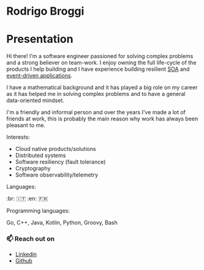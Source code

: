 # Rodrigo Broggi

# Presentation

Hi there! I'm a software engineer passioned for solving complex problems and a strong believer on team-work.
I enjoy owning the full life-cycle of the products I help building and I
have experience building resilient [SOA](https://en.wikipedia.org/wiki/Service-oriented_architecture) and [event-driven applications](https://en.wikipedia.org/wiki/Event-driven_architecture).

I have a mathematical background and it has played a big role on my career as it has helped me in solving complex problems and to have a general data-oriented mindset.

I'm a friendly and informal person and over the years I've made a lot of friends at work, this is probably the main reason why work
has always been pleasant to me.

Interests:

* Cloud native products/solutions
* Distributed systems
* Software resiliency (fault tolerance)
* Cryptography
* Software observability/telemetry

Languages:

:br: :it: :en: :fr:

Programming languages:

Go, C++, Java, Kotlin, Python, Groovy, Bash


### 📫 Reach out on

* [Linkedin](https://www.linkedin.com/in/rbroggi/)
* [Github](https://github.com/rbroggi)

